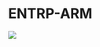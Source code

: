 # ENTRP-ARM

<a href="https://portal.azure.com/#create/Microsoft.Template/uri/https%3A%2F%2Fraw.githubusercontent.com%2FMani9030%2FEntrp-ARM%2Fmaster%2Fazuredeploy.json" target="_blank">
    <img src="https://aka.ms/deploytoazurebutton"/>
</a>
